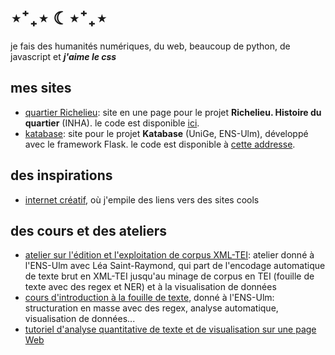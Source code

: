 # ⋆⁺₊⋆ ☾⋆⁺₊⋆

je fais des humanités numériques, du web, beaucoup de python, de javascript et ***j'aime le css***

## mes sites
- [quartier Richelieu](https://quartier-richelieu.inha.fr): site en une page pour le projet **Richelieu. Histoire du quartier** (INHA). le code est disponible [ici](https://gitlab.inha.fr/snr/rich.data/application_presentation).
- [katabase](https://katabase.huma-num.fr/): site pour le projet **Katabase** (UniGe, ENS-Ulm), développé avec le framework Flask. le code est disponible à [cette addresse](https://github.com/katabase/Application).

## des inspirations
- [internet créatif](https://github.com/paulhectork/internet_creatif), où j'empile des liens vers des sites cools

## des cours et des ateliers
- [atelier sur l'édition et l'exploitation de corpus XML-TEI](https://github.com/paulhectork/cours_ens2023_xmltei): atelier donné à l'ENS-Ulm avec Léa Saint-Raymond, qui part de l'encodage automatique de texte brut en
  XML-TEI jusqu'au minage de corpus en TEI (fouille de texte avec des regex et NER) et à la visualisation de données
- [cours d'introduction à la fouille de texte](https://github.com/paulhectork/cours_ens2023_fouille_de_texte), donné à l'ENS-Ulm: structuration en masse avec des regex, analyse automatique, visualisation de données...
- [tutoriel d'analyse quantitative de texte et de visualisation sur une page Web](https://github.com/paulhectork/tutorial_text2web)

